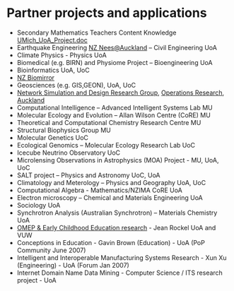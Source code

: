# Partner projects and applications

- Secondary Mathematics Teachers Content Knowledge [UMich_UoA_Project.doc](/wiki/download/attachments/3816950946/UMich_UoA_Project.doc?version=1&modificationDate=1539354110000&cacheVersion=1&api=v2)
- Earthquake Engineering [NZ Nees@Auckland](http://www.nznees.auckland.ac.nz) – Civil Engineering UoA
- Climate Physics - Physics UoA
- Biomedical (e.g. BIRN) and Physiome Project – Bioengineering UoA
- Bioinformatics UoA, UoC
- [NZ Biomirror](http://www.cebl.auckland.ac.nz/biomirror/)
- Geosciences (e.g. GIS,GEON), UoA, UoC
- [Network Simulation and Design Research Group](http://www.ndsg.net.nz), [Operations Research](http://www.esc.auckland.ac.nz/research/groups/OR/index.html), [Auckland](http://www.auckland.ac.nz)
- Computational Intelligence – Advanced Intelligent Systems Lab MU
- Molecular Ecology and Evolution – Allan Wilson Centre (CoRE) MU
- Theoretical and Computational Chemistry Research Centre MU
- Structural Biophysics Group MU
- Molecular Genetics UoC
- Ecological Genomics – Molecular Ecology Research Lab UoC
- Icecube Neutrino Observatory UoC
- Microlensing Observations in Astrophysics (MOA) Project - MU, UoA, UoC
- SALT project – Physics and Astronomy UoC, UoA
- Climatology and Meterology – Physics and Geography UoA, UoC
- Computational Algebra - Mathematics/NZIMA CoRE UoA
- Electron microscopy – Chemical and Materials Engineering UoA
- Sociology UoA
- Synchrotron Analysis (Australian Synchrotron) – Materials Chemistry UoA
- [OMEP & Early Childhood Education research](http://www.omep-ong.net/OMEP%20E-forum/home.htm) - Jean Rockel UoA and VUW
- Conceptions in Education - Gavin Brown (Education) - UoA (PoP Community June 2007)
- Intelligent and Interoperable Manufacturing Systems Research - Xun Xu (Engineering) - UoA (Forum Jan 2007)
- Internet Domain Name Data Mining - Computer Science / ITS research project - UoA
